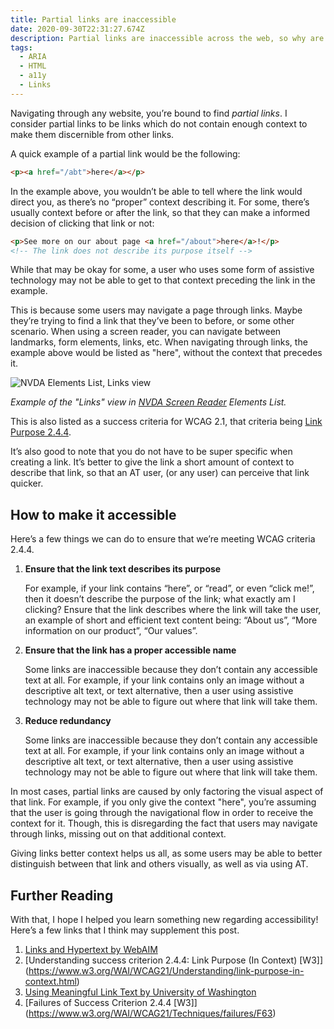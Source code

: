 ```yaml
---
title: Partial links are inaccessible
date: 2020-09-30T22:31:27.674Z
description: Partial links are inaccessible across the web, so why are they so common?
tags:
  - ARIA
  - HTML
  - a11y
  - Links
---
```

Navigating through any website, you’re bound to find *partial links*. I consider partial links to be links which do not contain enough context to make them discernible from other links.

A quick example of a partial link would be the following:

```html
<p><a href="/abt">here</a></p>
```

In the example above, you wouldn’t be able to tell where the link would direct you, as there’s no “proper” context describing it. For some, there’s usually context before or after the link, so that they can make a informed decision of clicking that link or not:

```html
<p>See more on our about page <a href="/about">here</a>!</p>
<!-- The link does not describe its purpose itself -->
```

While that may be okay for some, a user who uses some form of assistive technology may not be able to get to that context preceding the link in the example.

This is because some users may navigate a page through links. Maybe they’re trying to find a link that they’ve been to before, or some other scenario. When using a screen reader, you can navigate between landmarks, form elements, links, etc. When navigating through links, the example above would be listed as "here", without the context that precedes it.

![NVDA Elements List, Links view](/img/nvda.png)

*Example of the "Links" view in [NVDA Screen Reader](https://www.nvaccess.org/) Elements List.*

This is also listed as a success criteria for WCAG 2.1, that criteria being [Link Purpose 2.4.4](https://www.w3.org/WAI/WCAG21/Understanding/link-purpose-in-context.html).

It’s also good to note that you do not have to be super specific when creating a link. It’s better to give the link a short amount of context to describe that link, so that an AT user, (or any user) can perceive that link quicker.

## How to make it accessible

Here’s a few things we can do to ensure that we’re meeting WCAG criteria 2.4.4.

1. **Ensure that the link text describes its purpose**

   For example, if your link contains “here”, or “read”, or even “click me!”, then it doesn’t describe the purpose of the link; what exactly am I clicking? Ensure that the link describes where the link will take the user, an example of short and efficient text content being: “About us”, “More information on our product”, “Our values”.
2. **Ensure that the link has a proper accessible name**

   Some links are inaccessible because they don’t contain any accessible text at all. For example, if your link contains only an image without a descriptive alt text, or text alternative, then a user using assistive technology may not be able to figure out where that link will take them.

3. **Reduce redundancy**

   Some links are inaccessible because they don’t contain any accessible text at all. For example, if your link contains only an image without a descriptive alt text, or text alternative, then a user using assistive technology may not be able to figure out where that link will take them.

In most cases, partial links are caused by only factoring the visual aspect of that link. For example, if you only give the context "here", you’re assuming that the user is going through the navigational flow in order to receive the context for it. Though, this is disregarding the fact that users may navigate through links, missing out on that additional context.

Giving links better context helps us all, as some users may be able to better distinguish between that link and others visually, as well as via using AT.

## Further Reading

With that, I hope I helped you learn something new regarding accessibility! Here’s a few links that I think may supplement this post.

1. [Links and Hypertext by WebAIM](https://webaim.org/techniques/hypertext/)
2. \[Understanding success criterion 2.4.4: Link Purpose (In Context) [W3]](https://www.w3.org/WAI/WCAG21/Understanding/link-purpose-in-context.html)
3. [Using Meaningful Link Text by University of Washington](https://www.washington.edu/accessibility/links/)
4. \[Failures of Success Criterion 2.4.4 [W3]](https://www.w3.org/WAI/WCAG21/Techniques/failures/F63)
